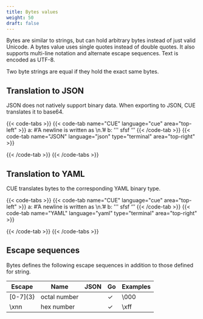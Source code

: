 ```yaml
---
title: Bytes values
weight: 50
draft: false
---
```


Bytes are similar to strings, but can hold arbitrary bytes instead of just valid
Unicode. A bytes value uses single quotes instead of double quotes.  It also
supports multi-line notation and alternate escape sequences. Text is encoded as
UTF-8.

Two byte strings are equal if they hold the exact same bytes.

## Translation to JSON

JSON does not natively support binary data.
When exporting to JSON, CUE translates it to base64.

{{< code-tabs >}}
{{< code-tab name="CUE" language="cue"  area="top-left" >}}
a: #’A newline is written as \n.’#
b: '''
    sfsf
    ‘’’
{{< /code-tab >}}
{{< code-tab name="JSON" language="json" type="terminal" area="top-right" >}}

{{< /code-tab >}}
{{< /code-tabs >}}
## Translation to YAML

CUE translates bytes to the corresponding YAML binary type.

{{< code-tabs >}}
{{< code-tab name="CUE" language="cue"  area="top-left" >}}
a: #’A newline is written as \n.’#
b: '''
    sfsf
    ‘’’
{{< /code-tab >}}
{{< code-tab name="YAML" language="yaml" type="terminal" area="top-right" >}}

{{< /code-tab >}}
{{< /code-tabs >}}
## Escape sequences

Bytes defines the following escape sequences in addition to those defined for
string.

| Escape | Name | JSON | Go | Examples |
| --- | --- | --- | --- | --- |
| \[0-7]{3} | octal number |  | ✓ | \000 |
| \xnn | hex number |  | ✓ | \xff |

<!-- TODO: should we deprecate octal numbers? -->
